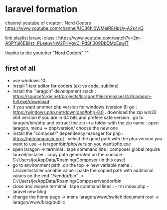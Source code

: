 # laravel formation

channel youtube of creator : Nord Coders https://www.youtube.com/channel/UC36hi0WMeiR8HpUy-A2s4vQ

link playlist laravel class : https://www.youtube.com/watch?v=2m-A0PYuj6E&list=PLeeuvNW2FHVgvC-PdSfi309DbDMoEswiT

thanks to the youtuber "Nord Coders" ^^


first of all
--------------

- use windows 10
- install 1 text editor for coders (ex: vs code, sublime)
- install the "laragon" development stack : https://sourceforge.net/projects/laragon/files/releases/4.0/laragon-full.exe/download
- if you want another php version for windows (version 8) go : https://windows.php.net/download#php-8.0 
	. download the zip win32 x64 version if you are in 64 bits and prefere safe version
	. go to laragon/bin/php and extract the zip in a folder with the zip name
	. open laragon, menu -> php/version/ choose the new one
- install the "composer" dependency manager for php  : https://getcomposer.org/
	. select the good path with the php version you want to use -> laragon/bin/php/version you want/php.exe
- open laragon -> terminal
	. tape command line : composer global require laravel/installer
	. copy path generated on the console : C:/Users/jo/AppData/Roaming/Composer (in this case)
- go to environment path
	.on the top -> new
		variable name : LaravelInstaller
		variable value : paste the copied path with additional values on the end "/vendor/bin"
			-> C:/Users/jo/AppData/Roaming/Composer/vendor/bin
- close and reopen terminal
	. tape command lines :
		- rm index.php
		- laravel new blog
- change the home page -> menu laragon/www/switch document root -> laragon/www/blog/public
